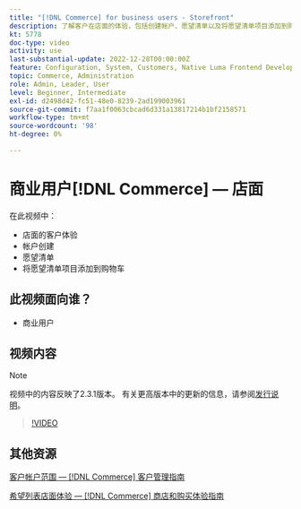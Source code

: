 ```yaml
---
title: "[!DNL Commerce] for business users - Storefront"
description: 了解客户在店面的体验，包括创建帐户、愿望清单以及将愿望清单项目添加到购物车
kt: 5778
doc-type: video
activity: use
last-substantial-update: 2022-12-28T00:00:00Z
feature: Configuration, System, Customers, Native Luma Frontend Development, Page Content, Site Navigation
topic: Commerce, Administration
role: Admin, Leader, User
level: Beginner, Intermediate
exl-id: d2498d42-fc51-48e0-8239-2ad199003961
source-git-commit: f7aa1f0063cbcad6d331a13817214b1bf2158571
workflow-type: tm+mt
source-wordcount: '98'
ht-degree: 0%

---
```


# 商业用户[!DNL Commerce] — 店面

在此视频中：

- 店面的客户体验
- 帐户创建
- 愿望清单
- 将愿望清单项目添加到购物车

## 此视频面向谁？

- 商业用户

## 视频内容

>[!NOTE]
>
>视频中的内容反映了2.3.1版本。 有关更高版本中的更新的信息，请参阅[发行说明](https://experienceleague.adobe.com/docs/commerce-operations/release/notes/overview.html?lang=zh-Hans)。

>[!VIDEO](https://video.tv.adobe.com/v/330201?quality=12&learn=on&captions=chi_hans)

## 其他资源

[客户帐户范围 —  [!DNL Commerce] 客户管理指南](https://experienceleague.adobe.com/docs/commerce-admin/customers/customer-accounts/customer-account-scope.html?lang=zh-Hans)

[希望列表店面体验 —  [!DNL Commerce] 商店和购买体验指南](https://experienceleague.adobe.com/docs/commerce-admin/stores-sales/shopper-tools/wish-lists/wishlist-storefront.html?lang=zh-Hans)
